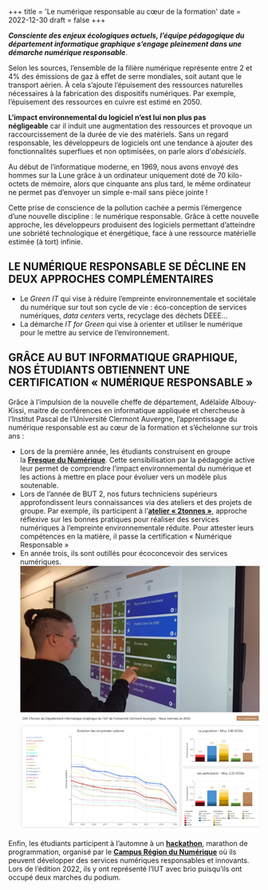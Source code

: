 +++
title = 'Le numérique responsable au cœur de la formation'
date = 2022-12-30
draft = false
+++
  

**_Consciente des enjeux écologiques actuels, l’équipe pédagogique du département informatique graphique s’engage pleinement dans une démarche numérique responsable_**.

Selon les sources, l’ensemble de la filière numérique représente entre 2 et 4% des émissions de gaz à effet de serre mondiales, soit autant que le transport aérien. À cela s’ajoute l’épuisement des ressources naturelles nécessaires à la fabrication des dispositifs numériques. Par exemple, l’épuisement des ressources en cuivre est estimé en 2050.

**L’impact environnemental du logiciel n’est lui non plus pas négligeable** car il induit une augmentation des ressources et provoque un raccourcissement de la durée de vie des matériels. Sans un regard responsable, les développeurs de logiciels ont une tendance à ajouter des fonctionnalités superflues et non optimisées, on parle alors d’_obésiciels_.

Au début de l’informatique moderne, en 1969, nous avons envoyé des hommes sur la Lune grâce à un ordinateur uniquement doté de 70 kilo-octets de mémoire, alors que cinquante ans plus tard, le même ordinateur ne permet pas d’envoyer un simple e-mail sans pièce jointe !

Cette prise de conscience de la pollution cachée a permis l’émergence d’une nouvelle discipline : le numérique responsable. Grâce à cette nouvelle approche, les développeurs produisent des logiciels permettant d’atteindre une sobriété technologique et énergétique, face à une ressource matérielle estimée (à tort) infinie.

## LE NUMÉRIQUE RESPONSABLE SE DÉCLINE EN DEUX APPROCHES COMPLÉMENTAIRES

*   Le _Green IT_ qui vise à réduire l’empreinte environnementale et sociétale du numérique sur tout son cycle de vie : éco-conception de services numériques, _data centers_ verts, recyclage des déchets DEEE…
*   La démarche _IT for Green_ qui vise à orienter et utiliser le numérique pour le mettre au service de l’environnement.

## GRÂCE AU BUT INFORMATIQUE GRAPHIQUE, NOS ÉTUDIANTS OBTIENNENT UNE CERTIFICATION « NUMÉRIQUE RESPONSABLE »

Grâce à l’impulsion de la nouvelle cheffe de département, Adélaïde Albouy-Kissi, maitre de conférences en informatique appliquée et chercheuse à l’Institut Pascal de l’Université Clermont Auvergne, l’apprentissage du numérique responsable est au cœur de la formation et s’échelonne sur trois ans :

*   Lors de la première année, les étudiants construisent en groupe la [**Fresque du Numérique**](https://www.fresquedunumerique.org/). Cette sensibilisation par la pédagogie active leur permet de comprendre l’impact environnemental du numérique et les actions à mettre en place pour évoluer vers un modèle plus soutenable.
*   Lors de l’année de BUT 2, nos futurs techniciens supérieurs approfondissent leurs connaissances via des ateliers et des projets de groupe. Par exemple, ils participent à l’[**atelier « 2tonnes »**](https://www.2tonnes.org/), approche réflexive sur les bonnes pratiques pour réaliser des services numériques à l’empreinte environnementale réduite. Pour attester leurs compétences en la matière, il passe la certification « Numérique Responsable »
*   En année trois, ils sont outillés pour écoconcevoir des services numériques.
[![](img/Etudiante-lors-de-latelier-2tonnes-du-departement-Informatique-Graphique.jpg "Étudiante de deuxième année, promotion 2022-2023, lors de l’atelier « 2tonnes » du département Informatique Graphique")](https://ig.iut-clermont.fr/news/la-journee-portes-ouvertes-de-liut-du-puy-en-velay/)
[![](img/Objectif-2tonnes-atteint-par-les-etudiants-du-departement-Informatique-Graphique-700x342.jpg "Objectif « 2tonnes » atteint par les étudiants du département Informatique Graphique")](https://ig.iut-clermont.fr/news/la-journee-portes-ouvertes-de-liut-du-puy-en-velay/)

 Enfin, les étudiants participent à l’automne à un [**hackathon**](https://ig.iut-clermont.fr/news/les-journees-du-numerique-responsable-2-jours-pour-programmer-vert/), marathon de programmation, organisé par le [**Campus Région du Numérique**](https://campusnumerique.auvergnerhonealpes.fr/) où ils peuvent développer des services numériques responsables et innovants. Lors de l’édition 2022, ils y ont représenté l’IUT avec brio puisqu’ils ont occupé deux marches du podium.